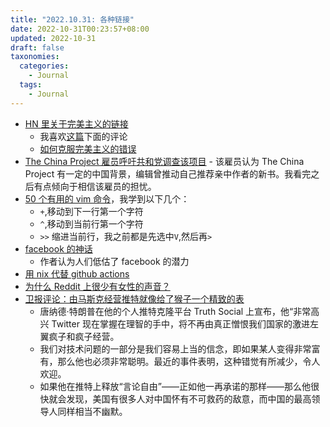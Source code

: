 ```yaml
---
title: "2022.10.31: 各种链接"
date: 2022-10-31T00:23:57+08:00
updated: 2022-10-31
draft: false
taxonomies:
  categories:
    - Journal
  tags:
    - Journal
---
```


- [HN 里关于完美主义的链接](https://hn.algolia.com/?dateRange=all&page=0&prefix=false&query=perfectionist&sort=byPopularity&type=story)
  - 我喜欢[这篇](https://news.ycombinator.com/item?id=16334557)下面的评论
  - [如何克服完美主义的错误](https://www.deprocrastination.co/blog/4-perfectionist-mistakes-and-how-to-avoid-them)
- [The China Project 雇员呼吁共和党调查该项目](https://www.semafor.com/article/10/30/2022/complaint-republican-calls-to-investigate-china-project) - 该雇员认为 The China Project 有一定的中国背景，编辑曾推动自己推荐亲中作者的新书。我看完之后有点倾向于相信该雇员的担忧。
- [50 个有用的 vim 命令](https://vimtricks.com/p/50-useful-vim-commands/)，我学到以下几个：
  - `+`,移动到下一行第一个字符
  - `^`,移动到当前行第一个字符
  - `>>` 缩进当前行，我之前都是先选中`V`,然后再`>`
- [facebook 的神话](https://stratechery.com/2022/meta-myths/)
  - 作者认为人们低估了 facebook 的潜力
- [用 nix 代替 github actions](https://determinate.systems/posts/nix-github-actions)
- [为什么 Reddit 上很少有女性的声音？](https://old.reddit.com/r/NoStupidQuestions/comments/yhkz7s/why_do_women_not_use_reddit_as_much_as_men/)
- [卫报评论：由马斯克经营推特就像给了猴子一个精致的表](https://www.theguardian.com/commentisfree/2022/oct/29/elon-musk-twitter-social-media-toxic-content)
  - 唐纳德·特朗普在他的个人推特克隆平台 Truth Social 上宣布，他“非常高兴 Twitter 现在掌握在理智的手中，将不再由真正憎恨我们国家的激进左翼疯子和疯子经营。
  - 我们对技术问题的一部分是我们容易上当的信念，即如果某人变得非常富有，那么他也必须非常聪明。最近的事件表明，这种错觉有所减少，令人欢迎。
  - 如果他在推特上释放“言论自由”——正如他一再承诺的那样——那么他很快就会发现，美国有很多人对中国怀有不可救药的敌意，而中国的最高领导人同样相当不幽默。
